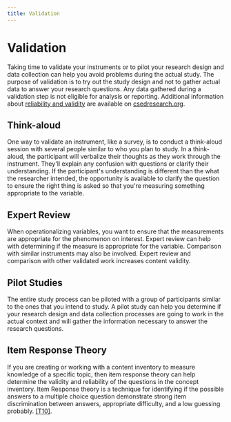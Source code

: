 ```yaml
---
title: Validation
---
```


# Validation
Taking time to validate your instruments or to pilot your research design and data collection can help you avoid problems during the actual study. The purpose of validation is to try out the study design and not to gather actual data to answer your research questions.  Any data gathered during a validation step is not eligible for analysis or reporting.  Additional information about [reliability and validity](https://csedresearch.org/measuring-reliability-and-validity/) are available on [csedresearch.org](csedresearch.org).

## Think-aloud
One way to validate an instrument, like a survey, is to conduct a think-aloud session with several people similar to who you plan to study.  In a think-aloud, the participant will verbalize their thoughts as they work through the instrument.  They'll explain any confusion with questions or clarify their understanding.  If the participant's understanding is different than the what the researcher intended, the opportunity is available to clarify the question to ensure the right thing is asked so that you're measuring something appropriate to the variable.

## Expert Review
When operationalizing variables, you want to ensure that the measurements are appropriate for the phenomenon on interest.  Expert review can help with determining if the measure is appropriate for the variable.  Comparison with similar instruments may also be involved.  Expert review and comparison with other validated work increases content validity.

## Pilot Studies
The entire study process can be piloted with a group of participants similar to the ones that you intend to study.  A pilot study can help you determine if your research design and data collection processes are going to work in the actual context and will gather the information necessary to answer the research questions.

## Item Response Theory
If you are creating or working with a content inventory to measure knowledge of a specific topic, then item response theory can help determine the validity and reliability of the questions in the concept inventory.  Item Response theory is a technique for identifying if the possible answers to a multiple choice question demonstrate strong item discrimination between answers, appropriate difficulty, and a low guessing probably. [[T10]](../references#T10).

